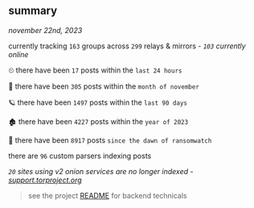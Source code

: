 
## summary
_november 22nd, 2023_

currently tracking `163` groups across `299` relays & mirrors - _`103` currently online_

⏲ there have been `17` posts within the `last 24 hours`

🦈 there have been `305` posts within the `month of november`

🪐 there have been `1497` posts within the `last 90 days`

🏚 there have been `4227` posts within the `year of 2023`

🦕 there have been `8917` posts `since the dawn of ransomwatch`

there are `96` custom parsers indexing posts

_`20` sites using v2 onion services are no longer indexed - [support.torproject.org](https://support.torproject.org/onionservices/v2-deprecation/)_

> see the project [README](https://github.com/joshhighet/ransomwatch#ransomwatch--) for backend technicals
